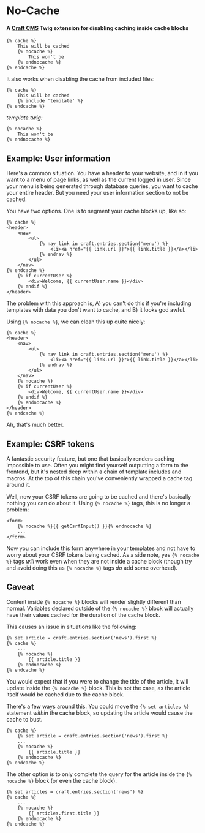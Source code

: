 # No-Cache

#### A [Craft CMS](http://craftcms.com) Twig extension for disabling caching inside cache blocks

```twig
{% cache %}
	This will be cached
	{% nocache %}
		This won't be
	{% endnocache %}
{% endcache %}
```

It also works when disabling the cache from included files:

```twig
{% cache %}
	This will be cached
	{% include 'template' %}
{% endcache %}
```

_template.twig:_
```twig
{% nocache %}
	This won't be
{% endnocache %}
```

## Example: User information

Here's a common situation. You have a header to your website, and in it you want to a menu of page links, as well as the current logged in user. Since your menu is being generated through database queries, you want to cache your entire header. But you need your user information section to not be cached.

You have two options. One is to segment your cache blocks up, like so:

```twig
{% cache %}
<header>
	<nav>
		<ul>
			{% nav link in craft.entries.section('menu') %}
				<li><a href="{{ link.url }}">{{ link.title }}</a></li>
			{% endnav %}
		</ul>
	</nav>
{% endcache %}
	{% if currentUser %}
		<div>Welcome, {{ currentUser.name }}</div>
	{% endif %}
</header>
```

The problem with this approach is, A) you can't do this if you're including templates with data you don't want to cache, and B) it looks god awful.

Using `{% nocache %}`, we can clean this up quite nicely:

```twig
{% cache %}
<header>
	<nav>
		<ul>
			{% nav link in craft.entries.section('menu') %}
				<li><a href="{{ link.url }}">{{ link.title }}</a></li>
			{% endnav %}
		</ul>
	</nav>
	{% nocache %}
	{% if currentUser %}
		<div>Welcome, {{ currentUser.name }}</div>
	{% endif %}
	{% endnocache %}
</header>
{% endcache %}
```

Ah, that's much better.

## Example: CSRF tokens

A fantastic security feature, but one that basically renders caching impossible to use. Often you might find yourself outputting a form to the frontend, but it's nested deep within a chain of template includes and macros. At the top of this chain you've conveniently wrapped a cache tag around it.

Well, now your CSRF tokens are going to be cached and there's basically nothing you can do about it. Using `{% nocache %}` tags, this is no longer a problem:

```twig
<form>
	{% nocache %}{{ getCsrfInput() }}{% endnocache %}
	...
</form>
```

Now you can include this form anywhere in your templates and not have to worry about your CSRF tokens being cached. As a side note, yes `{% nocache %}` tags _will_ work even when they are not inside a cache block (though try and avoid doing this as `{% nocache %}` tags _do_ add some overhead).

## Caveat

Content inside `{% nocache %}` blocks will render slightly different than normal. Variables declared outside of the `{% nocache %}` block will actually have their values cached for the duration of the cache block.

This causes an issue in situations like the following:

```twig
{% set article = craft.entries.section('news').first %}
{% cache %}
	...
	{% nocache %}
		{{ article.title }}
	{% endnocache %}
{% endcache %}
```

You would expect that if you were to change the title of the article, it will update inside the `{% nocache %}` block. This is not the case, as the article itself would be cached due to the cache block.

There's a few ways around this. You could move the `{% set articles %}` statement _within_ the cache block, so updating the article would cause the cache to bust.

```twig
{% cache %}
	{% set article = craft.entries.section('news').first %}
	...
	{% nocache %}
		{{ article.title }}
	{% endnocache %}
{% endcache %}
```

The other option is to only complete the query for the article inside the `{% nocache %}` block (or even the cache block).

```twig
{% set articles = craft.entries.section('news') %}
{% cache %}
	...
	{% nocache %}
		{{ articles.first.title }}
	{% endnocache %}
{% endcache %}
```
